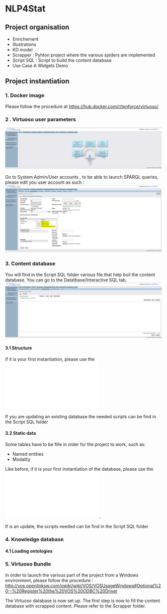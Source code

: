 # NLP4Stat
## Project organisation
- Enrichement
- Illustrations
- KD model
- Scrapper : Pyhton project where the various spiders are implemented
- Script SQL : Script to build the content database
- Use Case A Widgets Demo


## Project instantiation

### 1. Docker image
Please follow the procedure at https://hub.docker.com/r/tenforce/virtuoso/

### 2 . Virtuoso user parameters

![Virtuoso conductor](/Illustrations/virtuoso_conductor_homepage.PNG)

Go to System Admin/User accounts , to be able to launch SPARQL queries, please edit you user account as such :
![Virtuoso User account page](/Illustrations/virtuoso_conductor_user_accounts.PNG)

### 3. Content database

You will find in the Script SQL folder various file that help buil the content database. You can go to the  Datatbase/Interactive SQL tab.
![Virtuoso interactive SQL](/Illustrations/virtuoso_conductor_interactive_SQL.PNG)

#### 3.1 Structure

If it is your first instantiation, please use the ![global script](/Script%20SQL/cdb_global_v1_2021-06-01.sql)

If you are updating an existing database the needed scripts can be find in the Script SQL folder


#### 3.2 Static data

Some tables have to be fille in order for the project to work, such as:
- Named entities
- Modality

Like before, if it is your first instantiation of the database,  please use the ![global script](/Script%20SQL/cdb_global_data_v1_2021-06-01.sql) .

If is an update, the scripts needed can be find in the Script SQL folder

### 4. Knowledge database

#### 4.1 Loading ontologies

### 5. Virtuoso Bundle
In order to launch the various part of the project from a Windows environment, please follow the procedure : http://vos.openlinksw.com/owiki/wiki/VOS/VOSUsageWindows#Optional%20--%20Register%20the%20VOS%20ODBC%20Driver


The Virtuoso database is now set up. The first step is now to fill the content database with scrapped content. Please refer to the Scrapper folder.
